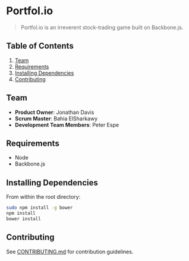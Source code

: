 # Portfol.io

> Portfol.io is an irreverent stock-trading game built on Backbone.js.



## Table of Contents

1. [Team](#team)
1. [Requirements](#requirements)
1. [Installing Dependencies](#installing-dependencies)
1. [Contributing](#contributing)

## Team

  - __Product Owner__: Jonathan Davis
  - __Scrum Master__: Bahia ElSharkawy
  - __Development Team Members__: Peter Espe

## Requirements

- Node
- Backbone.js

## Installing Dependencies

From within the root directory:

```sh
sudo npm install -g bower
npm install
bower install
```


## Contributing

See [CONTRIBUTING.md](CONTRIBUTING.md) for contribution guidelines.
